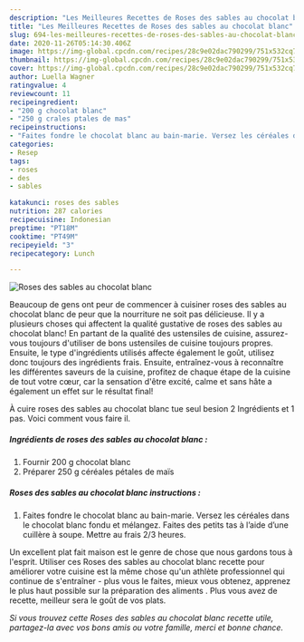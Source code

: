 ```yaml
---
description: "Les Meilleures Recettes de Roses des sables au chocolat blanc"
title: "Les Meilleures Recettes de Roses des sables au chocolat blanc"
slug: 694-les-meilleures-recettes-de-roses-des-sables-au-chocolat-blanc
date: 2020-11-26T05:14:30.406Z
image: https://img-global.cpcdn.com/recipes/28c9e02dac790299/751x532cq70/roses-des-sables-au-chocolat-blanc-photo-principale-de-la-recette.jpg
thumbnail: https://img-global.cpcdn.com/recipes/28c9e02dac790299/751x532cq70/roses-des-sables-au-chocolat-blanc-photo-principale-de-la-recette.jpg
cover: https://img-global.cpcdn.com/recipes/28c9e02dac790299/751x532cq70/roses-des-sables-au-chocolat-blanc-photo-principale-de-la-recette.jpg
author: Luella Wagner
ratingvalue: 4
reviewcount: 11
recipeingredient:
- "200 g chocolat blanc"
- "250 g crales ptales de mas"
recipeinstructions:
- "Faites fondre le chocolat blanc au bain-marie. Versez les céréales dans le chocolat blanc fondu et mélangez. Faites des petits tas à l’aide d’une cuillère à soupe. Mettre au frais 2/3 heures."
categories:
- Resep
tags:
- roses
- des
- sables

katakunci: roses des sables 
nutrition: 287 calories
recipecuisine: Indonesian
preptime: "PT18M"
cooktime: "PT49M"
recipeyield: "3"
recipecategory: Lunch

---
```



![Roses des sables au chocolat blanc](https://img-global.cpcdn.com/recipes/28c9e02dac790299/751x532cq70/roses-des-sables-au-chocolat-blanc-photo-principale-de-la-recette.jpg)

Beaucoup de gens ont peur de commencer à cuisiner roses des sables au chocolat blanc de peur que la nourriture ne soit pas délicieuse. Il y a plusieurs choses qui affectent la qualité gustative de roses des sables au chocolat blanc! En partant de la qualité des ustensiles de cuisine, assurez-vous toujours d'utiliser de bons ustensiles de cuisine toujours propres. Ensuite, le type d'ingrédients utilisés affecte également le goût, utilisez donc toujours des ingrédients frais. Ensuite, entraînez-vous à reconnaître les différentes saveurs de la cuisine, profitez de chaque étape de la cuisine de tout votre cœur, car la sensation d'être excité, calme et sans hâte a également un effet sur le résultat final!

<!--inarticleads1-->

À cuire roses des sables au chocolat blanc tue seul besion 2 Ingrédients et 1 pas. Voici comment vous faire il.

##### Ingrédients de roses des sables au chocolat blanc :

1. Fournir 200 g chocolat blanc
1. Préparer 250 g céréales pétales de maïs




<!--inarticleads2-->

##### Roses des sables au chocolat blanc instructions :

1. Faites fondre le chocolat blanc au bain-marie. Versez les céréales dans le chocolat blanc fondu et mélangez. Faites des petits tas à l’aide d’une cuillère à soupe. Mettre au frais 2/3 heures.




<!--inarticleads1-->

<p>
Un excellent plat fait maison est le genre de chose que nous gardons tous à l'esprit. Utiliser ces Roses des sables au chocolat blanc recette pour améliorer votre cuisine est la même chose qu'un athlète professionnel qui continue de s'entraîner - plus vous le faites, mieux vous obtenez, apprenez le plus haut possible sur la préparation des aliments . Plus vous avez de recette, meilleur sera le goût de vos plats.
</p>

<p>
<i>Si vous trouvez cette Roses des sables au chocolat blanc recette utile, partagez-la avec vos bons amis ou votre famille, merci et bonne chance.</i>
</p>
